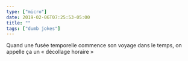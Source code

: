 ```yaml
---
type: ["micro"]
date: 2019-02-06T07:25:53-05:00
title: ""
tags: ["dumb jokes"]
---
```

Quand une fusée temporelle commence son voyage dans le temps, on appelle ça un « décollage horaire »

